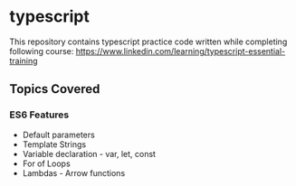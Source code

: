 # typescript
This repository contains typescript practice code written while completing following course:
https://www.linkedin.com/learning/typescript-essential-training

## Topics Covered
### ES6 Features
- Default parameters
- Template Strings
- Variable declaration - var, let, const
- For of Loops
- Lambdas - Arrow functions 
